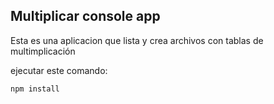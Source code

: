 ## Multiplicar console app

Esta es una aplicacion que lista y crea archivos con tablas de multimplicación

ejecutar este comando:

``````````
npm install
``````````